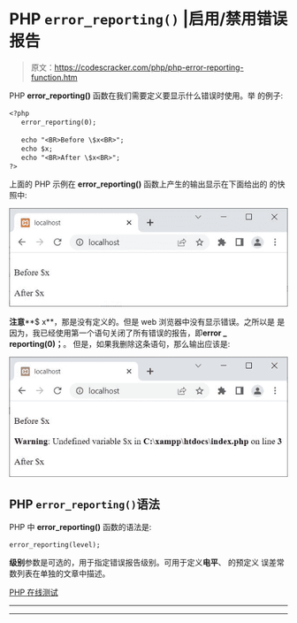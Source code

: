 # PHP `error_reporting()` |启用/禁用错误报告

> 原文：<https://codescracker.com/php/php-error-reporting-function.htm>

PHP **error_reporting()** 函数在我们需要定义要显示什么错误时使用。举 的例子:

```
<?php
   error_reporting(0);

   echo "<BR>Before \$x<BR>";
   echo $x;
   echo "<BR>After \$x<BR>";
?>
```

上面的 PHP 示例在 **error_reporting()** 函数上产生的输出显示在下面给出的 的快照中:

![php error reporting function](img/f505d4892665310a86c511bd2b5a14c6.png)

**注意****$ x**，那是没有定义的。但是 web 浏览器中没有显示错误。之所以是 是因为，我已经使用第一个语句关闭了所有错误的报告，即**error _ reporting(0)；**。 但是，如果我删除这条语句，那么输出应该是:

![php error reporting turn off error](img/c30ff32d4229739a483729b67f7524d3.png)

## PHP `error_reporting()`语法

PHP 中 **error_reporting()** 函数的语法是:

```
error_reporting(level);
```

**级别**参数是可选的，用于指定错误报告级别。可用于定义**电平**、 的预定义 误差常数列表在单独的文章中描述。

[PHP 在线测试](/exam/showtest.php?subid=8)

* * *

* * *